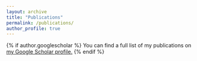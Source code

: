 ```yaml
---
layout: archive
title: "Publications"
permalink: /publications/
author_profile: true
---
```


{% if author.googlescholar %}
  You can find a full list of my publications on <u><a href="{{author.googlescholar}}">my Google Scholar profile</a>.</u>
{% endif %}

<!-- {% include base_path %}
{% for post in site.publications reversed %}
  {% include archive-single.html %}
{% endfor %}
-->
